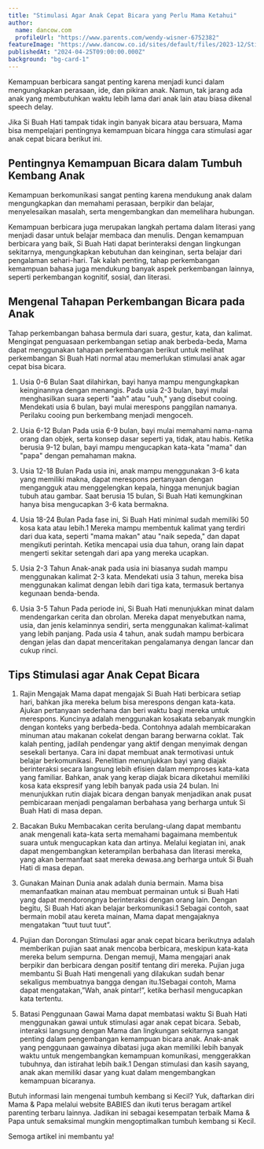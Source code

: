 ```yaml
---
title: "Stimulasi Agar Anak Cepat Bicara yang Perlu Mama Ketahui"
author:
  name: dancow.com
  profileUrl: "https://www.parents.com/wendy-wisner-6752382"
featureImage: "https://www.dancow.co.id/sites/default/files/2023-12/Stimulasi Agar Anak Cepat Bicara yang Perlu Bunda Ketahui_0.jpg"
publishedAt: "2024-04-25T09:00:00.000Z"
background: "bg-card-1"
---
```


Kemampuan berbicara sangat penting karena menjadi kunci dalam mengungkapkan perasaan, ide, dan pikiran anak. Namun, tak jarang ada anak yang membutuhkan waktu lebih lama dari anak lain atau biasa dikenal speech delay.

Jika Si Buah Hati tampak tidak ingin banyak bicara atau bersuara, Mama bisa mempelajari pentingnya kemampuan bicara hingga cara stimulasi agar anak cepat bicara berikut ini.

## Pentingnya Kemampuan Bicara dalam Tumbuh Kembang Anak

Kemampuan berkomunikasi sangat penting karena mendukung anak dalam mengungkapkan dan memahami perasaan, berpikir dan belajar, menyelesaikan masalah, serta mengembangkan dan memelihara hubungan.

Kemampuan berbicara juga merupakan langkah pertama dalam literasi yang menjadi dasar untuk belajar membaca dan menulis. Dengan kemampuan berbicara yang baik, Si Buah Hati dapat berinteraksi dengan lingkungan sekitarnya, mengungkapkan kebutuhan dan keinginan, serta belajar dari pengalaman sehari-hari. Tak kalah penting, tahap perkembangan kemampuan bahasa juga mendukung banyak aspek perkembangan lainnya, seperti perkembangan kognitif, sosial, dan literasi.

## Mengenal Tahapan Perkembangan Bicara pada Anak

Tahap perkembangan bahasa bermula dari suara, gestur, kata, dan kalimat. Mengingat penguasaan perkembangan setiap anak berbeda-beda, Mama dapat menggunakan tahapan perkembangan berikut untuk melihat perkembangan Si Buah Hati normal atau memerlukan stimulasi anak agar cepat bisa bicara.

1. Usia 0-6 Bulan
   Saat dilahirkan, bayi hanya mampu mengungkapkan keinginannya dengan menangis. Pada usia 2-3 bulan, bayi mulai menghasilkan suara seperti "aah" atau "uuh," yang disebut cooing. Mendekati usia 6 bulan, bayi mulai merespons panggilan namanya. Perilaku cooing pun berkembang menjadi mengoceh.
2. Usia 6-12 Bulan
   Pada usia 6-9 bulan, bayi mulai memahami nama-nama orang dan objek, serta konsep dasar seperti ya, tidak, atau habis. Ketika berusia 9-12 bulan, bayi mampu mengucapkan kata-kata "mama" dan "papa" dengan pemahaman makna.
3. Usia 12-18 Bulan
   Pada usia ini, anak mampu menggunakan 3-6 kata yang memiliki makna, dapat merespons pertanyaan dengan mengangguk atau menggelengkan kepala, hingga menunjuk bagian tubuh atau gambar. Saat berusia 15 bulan, Si Buah Hati kemungkinan hanya bisa mengucapkan 3-6 kata bermakna.
4. Usia 18-24 Bulan
   Pada fase ini, Si Buah Hati minimal sudah memiliki 50 kosa kata atau lebih.1 Mereka mampu membentuk kalimat yang terdiri dari dua kata, seperti "mama makan" atau "naik sepeda," dan dapat mengikuti perintah. Ketika mencapai usia dua tahun, orang lain dapat mengerti sekitar setengah dari apa yang mereka ucapkan.

5. Usia 2-3 Tahun
   Anak-anak pada usia ini biasanya sudah mampu menggunakan kalimat 2-3 kata. Mendekati usia 3 tahun, mereka bisa menggunakan kalimat dengan lebih dari tiga kata, termasuk bertanya kegunaan benda-benda.

6. Usia 3-5 Tahun
   Pada periode ini, Si Buah Hati menunjukkan minat dalam mendengarkan cerita dan obrolan. Mereka dapat menyebutkan nama, usia, dan jenis kelaminnya sendiri, serta menggunakan kalimat-kalimat yang lebih panjang. Pada usia 4 tahun, anak sudah mampu berbicara dengan jelas dan dapat menceritakan pengalamanya dengan lancar dan cukup rinci.

## Tips Stimulasi agar Anak Cepat Bicara

1. Rajin Mengajak
   Mama dapat mengajak Si Buah Hati berbicara setiap hari, bahkan jika mereka belum bisa merespons dengan kata-kata. Ajukan pertanyaan sederhana dan beri waktu bagi mereka untuk merespons.
   Kuncinya adalah menggunakan kosakata sebanyak mungkin dengan konteks yang berbeda-beda. Contohnya adalah membicarakan minuman atau makanan cokelat dengan barang berwarna coklat. Tak kalah penting, jadilah pendengar yang aktif dengan menyimak dengan sesekali bertanya. Cara ini dapat membuat anak termotivasi untuk belajar berkomunikasi.
   Penelitian menunjukkan bayi yang diajak berinteraksi secara langsung lebih efisien dalam memproses kata-kata yang familiar. Bahkan, anak yang kerap diajak bicara diketahui memiliki kosa kata ekspresif yang lebih banyak pada usia 24 bulan. Ini menunjukkan rutin diajak bicara dengan banyak menjadikan anak pusat pembicaraan menjadi pengalaman berbahasa yang berharga untuk Si Buah Hati di masa depan.

2. Bacakan Buku
   Membacakan cerita berulang-ulang dapat membantu anak mengenali kata-kata serta memahami bagaimana membentuk suara untuk mengucapkan kata dan artinya. Melalui kegiatan ini, anak dapat mengembangkan keterampilan berbahasa dan literasi mereka, yang akan bermanfaat saat mereka dewasa.ang berharga untuk Si Buah Hati di masa depan.

3. Gunakan Mainan
   Dunia anak adalah dunia bermain. Mama bisa memanfaatkan mainan atau membuat permainan untuk si Buah Hati yang dapat mendorongnya berinteraksi dengan orang lain. Dengan begitu, Si Buah Hati akan belajar berkomunikasi.1 Sebagai contoh, saat bermain mobil atau kereta mainan, Mama dapat mengajaknya mengatakan “tuut tuut tuut”.

4. Pujian dan Dorongan
   Stimulasi agar anak cepat bicara berikutnya adalah memberikan pujian saat anak mencoba berbicara, meskipun kata-kata mereka belum sempurna. Dengan memuji, Mama mengajari anak berpikir dan berbicara dengan positif tentang diri mereka. Pujian juga membantu Si Buah Hati mengenali yang dilakukan sudah benar sekaligus membuatnya bangga dengan itu.1Sebagai contoh, Mama dapat mengatakan,”Wah, anak pintar!”, ketika berhasil mengucapkan kata tertentu.

5. Batasi Penggunaan Gawai
   Mama dapat membatasi waktu Si Buah Hati menggunakan gawai untuk stimulasi agar anak cepat bicara. Sebab, interaksi langsung dengan Mama dan lingkungan sekitarnya sangat penting dalam pengembangan kemampuan bicara anak. Anak-anak yang penggunaan gawainya dibatasi juga akan memiliki lebih banyak waktu untuk mengembangkan kemampuan komunikasi, menggerakkan tubuhnya, dan istirahat lebih baik.1 Dengan stimulasi dan kasih sayang, anak akan memiliki dasar yang kuat dalam mengembangkan kemampuan bicaranya.

Butuh informasi lain mengenai tumbuh kembang si Kecil? Yuk, daftarkan diri Mama & Papa melalui website BABIES dan ikuti terus beragam artikel parenting terbaru lainnya. Jadikan ini sebagai kesempatan terbaik Mama & Papa untuk semaksimal mungkin mengoptimalkan tumbuh kembang si Kecil.

Semoga artikel ini membantu ya!
